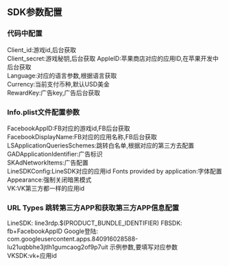 ## SDK参数配置

### 代码中配置 

Client_id:游戏id,后台获取  
Client_secret:游戏秘钥,后台获取
AppleID:苹果商店对应的应用ID,在苹果开发中后台获取  
Language:对应的语言参数,根据语言获取  
Currency:当前支付币种,默认USD美金  
RewardKey:广告key,广告后台获取  


### Info.plist文件配置参数

FacebookAppID:FB对应的游戏id,FB后台获取  
FacebookDisplayName:FB对应的应用名称,FB后台获取
LSApplicationQueriesSchemes:跳转白名单,根据对应的第三方去配置  
GADApplicationIdentifier:广告标识  
SKAdNetworkItems:广告配置  
LineSDKConfig:LineSDK对应的应用id
Fonts provided by application:字体配置
Appearance:强制关闭暗黑模式  
VK:VK第三方都一样的应用id  

### URL Types 跳转第三方APP和获取第三方APP信息配置

LineSDK: line3rdp.$(PRODUCT_BUNDLE_IDENTIFIER)
FBSDK: fb+FacebookAppID
Google登陆: com.googleusercontent.apps.840916028588-lu21uqbbhe3jtlh1gumcaog2of9p7uit 示例参数,要填写对应参数  
VKSDK:vk+应用id

